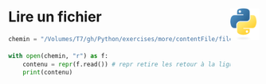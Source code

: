 # **Lire un fichier**<a href="../../../"><img align="right" src="../../../assets/logo/Python-logo-notext.svg" alt="Python" height="64px"></a>
```py
chemin = "/Volumes/T7/gh/Python/exercises/more/contentFile/file.txt"

with open(chemin, "r") as f:
    contenu = repr(f.read()) # repr retire les retour à la ligne
    print(contenu)